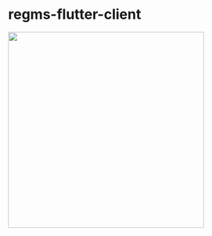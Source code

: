 # regms-flutter-client
<img src="https://user-images.githubusercontent.com/18555532/195449184-d5bac67b-2cc3-400e-b658-538a94930dac.jpg" width=400/>
